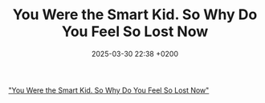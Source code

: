 ﻿---
layout: post
title:  "You Were the Smart Kid. So Why Do You Feel So Lost Now"
date:   2025-03-30 22:38 +0200
categories: Excel
---

["You Were the Smart Kid. So Why Do You Feel So Lost Now"](https://www.youtube.com/watch?v=U4PsIm9dDvs)
